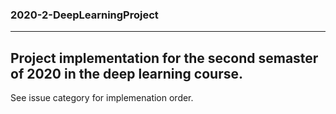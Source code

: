 ### 2020-2-DeepLearningProject
***
## Project implementation for the second semaster of 2020 in the deep learning course.
See issue category for implemenation order.
